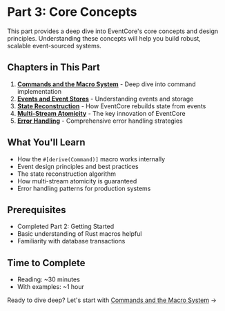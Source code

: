 # Part 3: Core Concepts

This part provides a deep dive into EventCore's core concepts and design principles. Understanding these concepts will help you build robust, scalable event-sourced systems.

## Chapters in This Part

1. **[Commands and the Macro System](./01-commands-and-macros.md)** - Deep dive into command implementation
2. **[Events and Event Stores](./02-events-and-stores.md)** - Understanding events and storage
3. **[State Reconstruction](./03-state-reconstruction.md)** - How EventCore rebuilds state from events
4. **[Multi-Stream Atomicity](./04-multi-stream-atomicity.md)** - The key innovation of EventCore
5. **[Error Handling](./05-error-handling.md)** - Comprehensive error handling strategies

## What You'll Learn

- How the `#[derive(Command)]` macro works internally
- Event design principles and best practices
- The state reconstruction algorithm
- How multi-stream atomicity is guaranteed
- Error handling patterns for production systems

## Prerequisites

- Completed Part 2: Getting Started
- Basic understanding of Rust macros helpful
- Familiarity with database transactions

## Time to Complete

- Reading: ~30 minutes
- With examples: ~1 hour

Ready to dive deep? Let's start with [Commands and the Macro System](./01-commands-and-macros.md) →